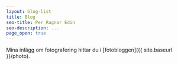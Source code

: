 ```yaml
---
layout: blog-list
title: Blog
seo-title: Per Ragnar Edin
seo-description: ...
page_open: true
---
```

  
Mina inlägg om fotografering hittar du i [fotobloggen]({{ site.baseurl }}/photo).
